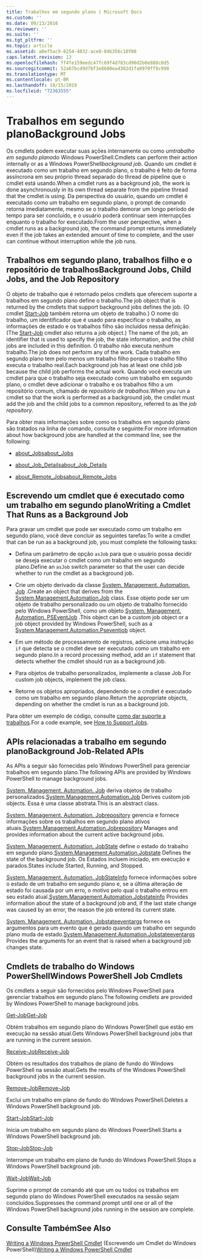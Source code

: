 ```yaml
---
title: Trabalhos em segundo plano | Microsoft Docs
ms.custom: ''
ms.date: 09/13/2016
ms.reviewer: ''
ms.suite: ''
ms.tgt_pltfrm: ''
ms.topic: article
ms.assetid: a0ef5ac9-8254-4832-ace8-84b356c10f08
caps.latest.revision: 13
ms.openlocfilehash: ff4fe159eedc47fc69f4d783cd90d2b0e888c0d5
ms.sourcegitcommit: 52a67bcd9d7bf3e8600ea4302d1fa8970ff9c998
ms.translationtype: MT
ms.contentlocale: pt-BR
ms.lasthandoff: 10/15/2019
ms.locfileid: "72363555"
---
```

# <a name="background-jobs"></a><span data-ttu-id="ee674-102">Trabalhos em segundo plano</span><span class="sxs-lookup"><span data-stu-id="ee674-102">Background Jobs</span></span>

<span data-ttu-id="ee674-103">Os cmdlets podem executar suas ações internamente ou como um*trabalho em segundo plano*do Windows PowerShell.</span><span class="sxs-lookup"><span data-stu-id="ee674-103">Cmdlets can perform their action internally or as a Windows PowerShell*background job*.</span></span> <span data-ttu-id="ee674-104">Quando um cmdlet é executado como um trabalho em segundo plano, o trabalho é feito de forma assíncrona em seu próprio thread separado do thread de pipeline que o cmdlet está usando.</span><span class="sxs-lookup"><span data-stu-id="ee674-104">When a cmdlet runs as a background job, the work is done asynchronously in its own thread separate from the pipeline thread that the cmdlet is using.</span></span> <span data-ttu-id="ee674-105">Da perspectiva do usuário, quando um cmdlet é executado como um trabalho em segundo plano, o prompt de comando retorna imediatamente, mesmo se o trabalho demorar um longo período de tempo para ser concluído, e o usuário poderá continuar sem interrupções enquanto o trabalho for executado.</span><span class="sxs-lookup"><span data-stu-id="ee674-105">From the user perspective, when a cmdlet runs as a background job, the command prompt returns immediately even if the job takes an extended amount of time to complete, and the user can continue without interruption while the job runs.</span></span>

## <a name="background-jobs-child-jobs-and-the-job-repository"></a><span data-ttu-id="ee674-106">Trabalhos em segundo plano, trabalhos filho e o repositório de trabalhos</span><span class="sxs-lookup"><span data-stu-id="ee674-106">Background Jobs, Child Jobs, and the Job Repository</span></span>

<span data-ttu-id="ee674-107">O objeto de trabalho que é retornado pelos cmdlets que oferecem suporte a trabalhos em segundo plano define o trabalho.</span><span class="sxs-lookup"><span data-stu-id="ee674-107">The job object that is returned by the cmdlets that support background jobs defines the job.</span></span> <span data-ttu-id="ee674-108">(O cmdlet [Start-Job](/powershell/module/Microsoft.PowerShell.Core/Start-Job) também retorna um objeto de trabalho.) O nome do trabalho, um identificador que é usado para especificar o trabalho, as informações de estado e os trabalhos filho são incluídos nessa definição.</span><span class="sxs-lookup"><span data-stu-id="ee674-108">(The [Start-Job](/powershell/module/Microsoft.PowerShell.Core/Start-Job) cmdlet also returns a job object.) The name of the job, an identifier that is used to specify the job, the state information, and the child jobs are included in this definition.</span></span> <span data-ttu-id="ee674-109">O trabalho não executa nenhum trabalho.</span><span class="sxs-lookup"><span data-stu-id="ee674-109">The job does not perform any of the work.</span></span> <span data-ttu-id="ee674-110">Cada trabalho em segundo plano tem pelo menos um trabalho filho porque o trabalho filho executa o trabalho real.</span><span class="sxs-lookup"><span data-stu-id="ee674-110">Each background job has at least one child job because the child job performs the actual work.</span></span> <span data-ttu-id="ee674-111">Quando você executa um cmdlet para que o trabalho seja executado como um trabalho em segundo plano, o cmdlet deve adicionar o trabalho e os trabalhos filho a um repositório comum, chamado de *repositório de trabalhos*.</span><span class="sxs-lookup"><span data-stu-id="ee674-111">When you run a cmdlet so that the work is performed as a background job, the cmdlet must add the job and the child jobs to a common repository, referred to as the *job repository*.</span></span>

<span data-ttu-id="ee674-112">Para obter mais informações sobre como os trabalhos em segundo plano são tratados na linha de comando, consulte o seguinte:</span><span class="sxs-lookup"><span data-stu-id="ee674-112">For more information about how background jobs are handled at the command line, see the following:</span></span>

- [<span data-ttu-id="ee674-113">about_Jobs</span><span class="sxs-lookup"><span data-stu-id="ee674-113">about_Jobs</span></span>](/powershell/module/microsoft.powershell.core/about/about_jobs)

- [<span data-ttu-id="ee674-114">about_Job_Details</span><span class="sxs-lookup"><span data-stu-id="ee674-114">about_Job_Details</span></span>](/powershell/module/microsoft.powershell.core/about/about_job_details)

- [<span data-ttu-id="ee674-115">about_Remote_Jobs</span><span class="sxs-lookup"><span data-stu-id="ee674-115">about_Remote_Jobs</span></span>](/powershell/module/microsoft.powershell.core/about/about_remote_jobs)

## <a name="writing-a-cmdlet-that-runs-as-a-background-job"></a><span data-ttu-id="ee674-116">Escrevendo um cmdlet que é executado como um trabalho em segundo plano</span><span class="sxs-lookup"><span data-stu-id="ee674-116">Writing a Cmdlet That Runs as a Background Job</span></span>

<span data-ttu-id="ee674-117">Para gravar um cmdlet que pode ser executado como um trabalho em segundo plano, você deve concluir as seguintes tarefas:</span><span class="sxs-lookup"><span data-stu-id="ee674-117">To write a cmdlet that can be run as a background job, you must complete the following tasks:</span></span>

- <span data-ttu-id="ee674-118">Defina um parâmetro de opção `asJob` para que o usuário possa decidir se deseja executar o cmdlet como um trabalho em segundo plano.</span><span class="sxs-lookup"><span data-stu-id="ee674-118">Define an `asJob` switch parameter so that the user can decide whether to run the cmdlet as a background job.</span></span>

- <span data-ttu-id="ee674-119">Crie um objeto derivado da classe [System. Management. Automation. Job](/dotnet/api/System.Management.Automation.Job) .</span><span class="sxs-lookup"><span data-stu-id="ee674-119">Create an object that derives from the [System.Management.Automation.Job](/dotnet/api/System.Management.Automation.Job) class.</span></span> <span data-ttu-id="ee674-120">Esse objeto pode ser um objeto de trabalho personalizado ou um objeto de trabalho fornecido pelo Windows PowerShell, como um objeto [System. Management. Automation. PSEventJob](/dotnet/api/System.Management.Automation.PSEventJob) .</span><span class="sxs-lookup"><span data-stu-id="ee674-120">This object can be a custom job object or a job object provided by Windows PowerShell, such as a [System.Management.Automation.Pseventjob](/dotnet/api/System.Management.Automation.PSEventJob) object.</span></span>

- <span data-ttu-id="ee674-121">Em um método de processamento de registros, adicione uma instrução `if` que detecta se o cmdlet deve ser executado como um trabalho em segundo plano.</span><span class="sxs-lookup"><span data-stu-id="ee674-121">In a record processing method, add an `if` statement that detects whether the cmdlet should run as a background job.</span></span>

- <span data-ttu-id="ee674-122">Para objetos de trabalho personalizados, implemente a classe Job.</span><span class="sxs-lookup"><span data-stu-id="ee674-122">For custom job objects, implement the job class.</span></span>

- <span data-ttu-id="ee674-123">Retorne os objetos apropriados, dependendo se o cmdlet é executado como um trabalho em segundo plano.</span><span class="sxs-lookup"><span data-stu-id="ee674-123">Return the appropriate objects, depending on whether the cmdlet is run as a background job.</span></span>

<span data-ttu-id="ee674-124">Para obter um exemplo de código, consulte [como dar suporte a trabalhos](./how-to-support-jobs.md).</span><span class="sxs-lookup"><span data-stu-id="ee674-124">For a code example, see [How to Support Jobs](./how-to-support-jobs.md).</span></span>

## <a name="background-job-related-apis"></a><span data-ttu-id="ee674-125">APIs relacionadas a trabalho em segundo plano</span><span class="sxs-lookup"><span data-stu-id="ee674-125">Background Job-Related APIs</span></span>

<span data-ttu-id="ee674-126">As APIs a seguir são fornecidas pelo Windows PowerShell para gerenciar trabalhos em segundo plano.</span><span class="sxs-lookup"><span data-stu-id="ee674-126">The following APIs are provided by Windows PowerShell to manage background jobs.</span></span>

<span data-ttu-id="ee674-127">[System. Management. Automation. Job](/dotnet/api/System.Management.Automation.Job) deriva objetos de trabalho personalizados.</span><span class="sxs-lookup"><span data-stu-id="ee674-127">[System.Management.Automation.Job](/dotnet/api/System.Management.Automation.Job) Derives custom job objects.</span></span> <span data-ttu-id="ee674-128">Essa é uma classe abstrata.</span><span class="sxs-lookup"><span data-stu-id="ee674-128">This is an abstract class.</span></span>

<span data-ttu-id="ee674-129">[System. Management. Automation. Jobrepository](/dotnet/api/System.Management.Automation.JobRepository) gerencia e fornece informações sobre os trabalhos em segundo plano ativos atuais.</span><span class="sxs-lookup"><span data-stu-id="ee674-129">[System.Management.Automation.Jobrepository](/dotnet/api/System.Management.Automation.JobRepository) Manages and provides information about the current active background jobs.</span></span>

<span data-ttu-id="ee674-130">[System. Management. Automation. JobState](/dotnet/api/System.Management.Automation.JobState) define o estado do trabalho em segundo plano.</span><span class="sxs-lookup"><span data-stu-id="ee674-130">[System.Management.Automation.Jobstate](/dotnet/api/System.Management.Automation.JobState) Defines the state of the background job.</span></span> <span data-ttu-id="ee674-131">Os Estados incluem iniciado, em execução e parados.</span><span class="sxs-lookup"><span data-stu-id="ee674-131">States include Started, Running, and Stopped.</span></span>

<span data-ttu-id="ee674-132">[System. Management. Automation. JobStateInfo](/dotnet/api/System.Management.Automation.JobStateInfo) fornece informações sobre o estado de um trabalho em segundo plano e, se a última alteração de estado foi causada por um erro, o motivo pelo qual o trabalho entrou em seu estado atual.</span><span class="sxs-lookup"><span data-stu-id="ee674-132">[System.Management.Automation.Jobstateinfo](/dotnet/api/System.Management.Automation.JobStateInfo) Provides information about the state of a background job and, if the last state change was caused by an error, the reason the job entered its current state.</span></span>

<span data-ttu-id="ee674-133">[System. Management. Automation. Jobstateeventargs](/dotnet/api/System.Management.Automation.JobStateEventArgs) fornece os argumentos para um evento que é gerado quando um trabalho em segundo plano muda de estado.</span><span class="sxs-lookup"><span data-stu-id="ee674-133">[System.Management.Automation.Jobstateeventargs](/dotnet/api/System.Management.Automation.JobStateEventArgs) Provides the arguments for an event that is raised when a background job changes state.</span></span>

## <a name="windows-powershell-job-cmdlets"></a><span data-ttu-id="ee674-134">Cmdlets de trabalho do Windows PowerShell</span><span class="sxs-lookup"><span data-stu-id="ee674-134">Windows PowerShell Job Cmdlets</span></span>

<span data-ttu-id="ee674-135">Os cmdlets a seguir são fornecidos pelo Windows PowerShell para gerenciar trabalhos em segundo plano.</span><span class="sxs-lookup"><span data-stu-id="ee674-135">The following cmdlets are provided by Windows PowerShell to manage background jobs.</span></span>

[<span data-ttu-id="ee674-136">Get-Job</span><span class="sxs-lookup"><span data-stu-id="ee674-136">Get-Job</span></span>](/powershell/module/Microsoft.PowerShell.Core/Get-Job)

<span data-ttu-id="ee674-137">Obtém trabalhos em segundo plano do Windows PowerShell que estão em execução na sessão atual.</span><span class="sxs-lookup"><span data-stu-id="ee674-137">Gets Windows PowerShell background jobs that are running in the current session.</span></span>

[<span data-ttu-id="ee674-138">Receive-Job</span><span class="sxs-lookup"><span data-stu-id="ee674-138">Receive-Job</span></span>](/powershell/module/Microsoft.PowerShell.Core/Receive-Job)

<span data-ttu-id="ee674-139">Obtém os resultados dos trabalhos de plano de fundo do Windows PowerShell na sessão atual.</span><span class="sxs-lookup"><span data-stu-id="ee674-139">Gets the results of the Windows PowerShell background jobs in the current session.</span></span>

[<span data-ttu-id="ee674-140">Remove-Job</span><span class="sxs-lookup"><span data-stu-id="ee674-140">Remove-Job</span></span>](/powershell/module/Microsoft.PowerShell.Core/Remove-Job)

<span data-ttu-id="ee674-141">Exclui um trabalho em plano de fundo do Windows PowerShell.</span><span class="sxs-lookup"><span data-stu-id="ee674-141">Deletes a Windows PowerShell background job.</span></span>

[<span data-ttu-id="ee674-142">Start-Job</span><span class="sxs-lookup"><span data-stu-id="ee674-142">Start-Job</span></span>](/powershell/module/Microsoft.PowerShell.Core/Start-Job)

<span data-ttu-id="ee674-143">Inicia um trabalho em segundo plano do Windows PowerShell.</span><span class="sxs-lookup"><span data-stu-id="ee674-143">Starts a Windows PowerShell background job.</span></span>

[<span data-ttu-id="ee674-144">Stop-Job</span><span class="sxs-lookup"><span data-stu-id="ee674-144">Stop-Job</span></span>](/powershell/module/Microsoft.PowerShell.Core/Stop-Job)

<span data-ttu-id="ee674-145">Interrompe um trabalho em plano de fundo do Windows PowerShell.</span><span class="sxs-lookup"><span data-stu-id="ee674-145">Stops a Windows PowerShell background job.</span></span>

[<span data-ttu-id="ee674-146">Wait-Job</span><span class="sxs-lookup"><span data-stu-id="ee674-146">Wait-Job</span></span>](/powershell/module/Microsoft.PowerShell.Core/Wait-Job)

<span data-ttu-id="ee674-147">Suprime o prompt de comando até que um ou todos os trabalhos em segundo plano do Windows PowerShell executados na sessão sejam concluídos.</span><span class="sxs-lookup"><span data-stu-id="ee674-147">Suppresses the command prompt until one or all of the Windows PowerShell background jobs running in the session are complete.</span></span>

## <a name="see-also"></a><span data-ttu-id="ee674-148">Consulte Também</span><span class="sxs-lookup"><span data-stu-id="ee674-148">See Also</span></span>

<span data-ttu-id="ee674-149">[Writing a Windows PowerShell Cmdlet](./writing-a-windows-powershell-cmdlet.md) (Escrevendo um Cmdlet do Windows PowerShell)</span><span class="sxs-lookup"><span data-stu-id="ee674-149">[Writing a Windows PowerShell Cmdlet](./writing-a-windows-powershell-cmdlet.md)</span></span>
